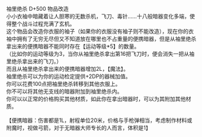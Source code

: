 <title>袖里绝杀</title>
<meta name="GENERATOR" content="WinCHM">
<meta http-equiv="Content-Type" content="text/html; charset=gb2312">
<br>袖里绝杀 D+500  物品改造
<br>小小衣袖中暗藏着让人胆寒的无数杀机，飞刀、毒针……十八般暗器变化多端，使得整个战斗过程充满了玄机。
<br>这个物品会改造你衣服的袖子（如果你的衣服没有袖子则不能改造），现在你的衣袖中拥有了无穷无尽但又不知道放在哪里也不占重量的便携暗器，但是从袖里绝杀拿出来的便携暗器不能同时存在【运动等级*5】的数量。
<br>（比如你的运动等级为3，当你从袖里绝杀拿出第16把飞刀时，便会消失一把从袖里绝杀拿出来的飞刀。）
<br>而且从袖里绝杀拿出来的便携暗器增加2L，【魔法】。
<br>袖里绝杀可以为你的运动检定提供+2DP的器械加值。
<br>你可以花费100点把袖里绝杀转移到其他衣服上。
<br>你不可以将其他无支线的暗器附加到袖里绝杀内。
<br>你可以以正常的价格购买其他材质，如此你在拿出暗器时，可以为其附加其他材质。
<br>
<br>【便携暗器：伤害都是1L，射程单位20米，价格与手枪弹相当，考虑制作材料或附魔时，视做弓箭，对于无暗器大师专长的人而言，体积是1】
<br>
<br>